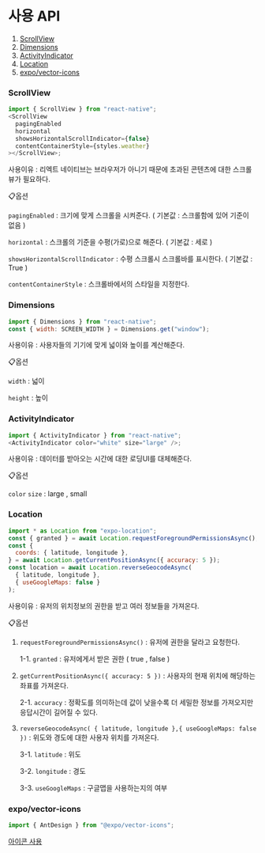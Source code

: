 # 사용 API

1. [ScrollView](#ScrollView)
2. [Dimensions](#Dimensions)
3. [ActivityIndicator](#ActivityIndicator)
4. [Location](#Location)
5. [expo/vector-icons](#expo/vector-icons)

### ScrollView

```js
import { ScrollView } from "react-native";
<ScrollView
  pagingEnabled
  horizontal
  showsHorizontalScrollIndicator={false}
  contentContainerStyle={styles.weather}
></ScrollView>;
```

사용이유 : 리엑트 네이티브는 브라우저가 아니기 때문에 초과된 콘텐츠에 대한 스크롤뷰가 필요하다.

📋옵션

`pagingEnabled` : 크기에 맞게 스크롤을 시켜준다. ( 기본값 : 스크롤함에 있어 기준이 없음 )

`horizontal` : 스크롤의 기준을 수평(가로)으로 해준다. ( 기본값 : 세로 )

`showsHorizontalScrollIndicator` : 수평 스크롤시 스크롤바를 표시한다. ( 기본값 : True )

`contentContainerStyle` : 스크롤바에서의 스타일을 지정한다.

### Dimensions

```js
import { Dimensions } from "react-native";
const { width: SCREEN_WIDTH } = Dimensions.get("window");
```

사용이유 : 사용자들의 기기에 맞게 넓이와 높이를 계산해준다.

📋옵션

`width` : 넓이

`height` : 높이

### ActivityIndicator

```js
import { ActivityIndicator } from "react-native";
<ActivityIndicator color="white" size="large" />;
```

사용이유 : 데이터를 받아오는 시간에 대한 로딩UI를 대체해준다.

📋옵션

`color`
`size` : large , small

### Location

```js
import * as Location from "expo-location";
const { granted } = await Location.requestForegroundPermissionsAsync();
const {
  coords: { latitude, longitude },
} = await Location.getCurrentPositionAsync({ accuracy: 5 });
const location = await Location.reverseGeocodeAsync(
  { latitude, longitude },
  { useGoogleMaps: false }
);
```

사용이유 : 유저의 위치정보의 권한을 받고 여러 정보들을 가져온다.

📋옵션

1. `requestForegroundPermissionsAsync()` : 유저에 권한을 달라고 요청한다.
 
   1-1. `granted` : 유저에게서 받은 권한 ( true , false )
   
2. `getCurrentPositionAsync({ accuracy: 5 })` : 사용자의 현재 위치에 해당하는 좌표를 가져온다.
   
   2-1. `accuracy` : 정확도를 의미하는데 값이 낮을수록 더 세밀한 정보를 가져오지만 응답시간이 길어질 수 있다.
   
3. `reverseGeocodeAsync( { latitude, longitude },{ useGoogleMaps: false })` : 위도와 경도에 대한 사용자 위치를 가져온다.
   
   3-1. `latitude` : 위도
   
   3-2. `longitude` : 경도
   
   3-3. `useGoogleMaps` : 구글맵을 사용하는지의 여부

### expo/vector-icons

```js
import { AntDesign } from "@expo/vector-icons";
```

[아이콘 사용](https://icons.expo.fyi/Index)
